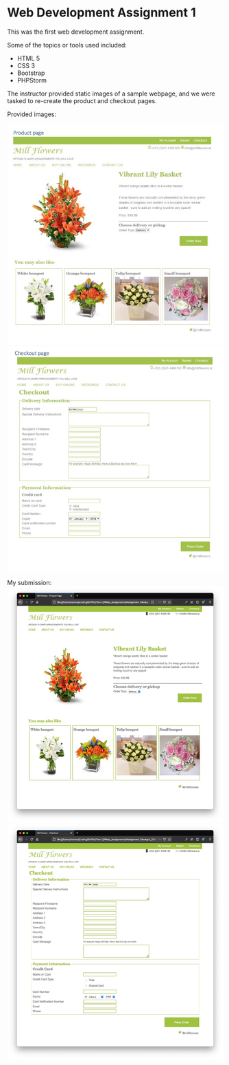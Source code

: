 # Web Development Assignment 1

This was the first web development assignment.

Some of the topics or tools used included: 

* HTML 5
* CSS 3
* Bootstrap
* PHPStorm

The instructor provided static images of a sample webpage, and we were tasked to re-create the product and checkout pages. 

Provided images: 

![](ProvidedImage1.jpg)
![](ProvidedImage2.jpg)

My submission: 
![](Submitted1.jpg)
![](Submitted2.jpg)
